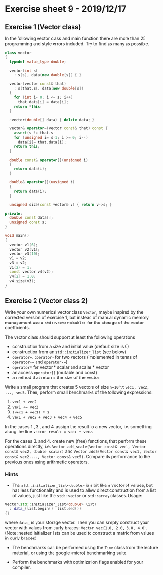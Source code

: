 # Exercise sheet 9 - 2019/12/17

## Exercise 1 (Vector class)
In the following vector class and main function there are more than 25 programming
and style errors included. Try to find as many as possible.
```c++
class vector
{
  typedef value_type double;

  vector(int s)
    : s(s), data(new double[s]) { }

  vector(vector const& that)
    : s(that.s), data(new double[s])
  {
    for (int i= 0; i <= s; i++)
      that.data[i] = data[i];
    return *this;
  }

  ~vector(double[] data) { delete data; }

  vector& operator=(vector const& that) const {
    assert(s != that.s)
    for (unsigned i= s-1; i >= 0; i--)
      data[i]= that.data[i];
    return this;
  }

  double const& operator[](unsigned i)
  {
    return data(i);
  }

  double& operator[](unsigned i)
  {
    return data(i);
  }

  unsigned size(const vector& v) { return v->s; }

private:
  double const data[];
  unsigned const s;
}

void main()
{
  vector v1(6);
  vector v2(v1);
  vector v3(10);
  v1 = v2;
  v3 = v2;
  v1(2) = 1;
  const vector v4(v2);
  v4[2] = 1.0;
  v4.size(v3);
}
```

## Exercise 2 (Vector class 2)
Write your own numerical vector class `Vector`, maybe inspired by the corrected version of
exercise 1, but instead of manual dynamic memory management use a `std::vector<double>`
for the storage of the vector coefficients.

The vector class should support at least the following operations
- construction from a size and initial value (default size is 0)
- construction from an `std::initializer_list` (see below)
- `operator+`, `operator-` for two vectors (implemented in terms of `operator+=` and `operator-=`)
- `operator*` for vector * scalar and scalar * vector
- an access `operator[]` (mutable and const)
- a method that returns the size of the vector

Write a small program that creates 5 vectors of size `n=10^7`: `vec1, vec2, ..., vec5`. Then,
perform small benchmarks of the following expressions:
1. `vec1 + vec2`
2. `vec1 += vec2`
3. `(vec1 + vec2) * 2`
4. `vec1 + vec2 + vec3 + vec4 + vec5`

In the cases 1., 3., and 4. assign the result to a new vector, i.e. something along the line
`Vector result = vec1 + vec2`.

For the cases 3. and 4. create new (free) functions, that perform these operations
directly, i.e. `Vector add_scale(Vector const& vec1, Vector const& vec2, double scalar)` and
`Vector add5(Vector const& vec1, Vector const& vec2...., Vector const& vec5)`.
Compare its performance to the previous ones using arithmetic operators.

### Hints
- The `std::initializer_list<double>` is a bit like a vector of values, but has less functionality
  and is used to allow direct construction from a list of values, just like the `std::vector` or
  `std::array` classes. Usage:

```c++
Vector(std::initializer_list<double> list)
  : data_(list.begin(), list.end())
{}
```
where `data_` is your storage vector. Then you can simply construct your vector with
values from curly braces: `Vector vec{1.0, 2.0, 3.0, 4.0}`. (Note: nested initializer lists
can be used to construct a matrix from values in curly braces)

- The benchmarks can be performed using the `Time` class from the lecture material, or
  using the google (micro) benchmarking suite.

- Perform the benchmarks with optimization flags enabled for your compiler.